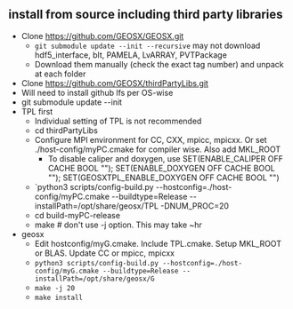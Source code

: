 ## install from source including third party libraries
- Clone https://github.com/GEOSX/GEOSX.git
  - `git submodule update --init --recursive` may not download hdf5_interface, blt, PAMELA, LvARRAY, PVTPackage
  - Download them manually (check the exact tag number) and unpack at each folder
-  Clone https://github.com/GEOSX/thirdPartyLibs.git
  - Will need to install github lfs per OS-wise
  - git submodule update --init
- TPL first
  - Individual setting of TPL is not recommended
  - cd thirdPartyLibs
  - Configure MPI environment for CC, CXX, mpicc, mpicxx. Or set ./host-config/myPC.cmake for compiler wise. Also add MKL_ROOT
    - To disable caliper and doxygen, use SET(ENABLE_CALIPER OFF CACHE BOOL ""); SET(ENABLE_DOXYGEN OFF CACHE BOOL ""); SET(GEOSXTPL_ENABLE_DOXYGEN OFF CACHE BOOL "")
  - `python3 scripts/config-build.py --hostconfig=./host-config/myPC.cmake --buildtype=Release --installPath=/opt/share/geosx/TPL -DNUM_PROC=20
  - cd build-myPC-release
  - make # don't use -j option. This may take ~hr
- geosx
  - Edit hostconfig/myG.cmake. Include TPL.cmake. Setup MKL_ROOT or BLAS. Update CC or mpicc, mpicxx
  - `python3 scripts/config-build.py --hostconfig=./host-config/myG.cmake --buildtype=Release --installPath=/opt/share/geosx/G`
  - `make -j 20`
  - `make install`
